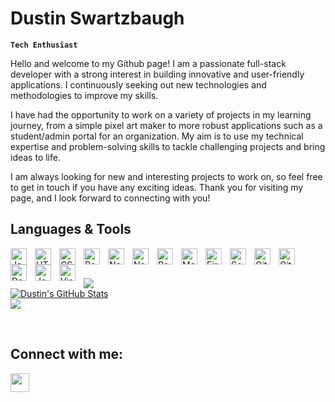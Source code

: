 # Dustin Swartzbaugh

**`Tech Enthusiast`**

Hello and welcome to my Github page! I am a passionate full-stack developer with a strong interest in building innovative and user-friendly applications. I continuously seeking out new technologies and methodologies to improve my skills.

I have had the opportunity to work on a variety of projects in my learning journey, from a simple pixel art maker to more robust applications such as a student/admin portal for an organization. My aim is to use my technical expertise and problem-solving skills to tackle challenging projects and bring ideas to life.

I am always looking for new and interesting projects to work on, so feel free to get in touch if you have any exciting ideas. Thank you for visiting my page, and I look forward to connecting with you!

## Languages & Tools</br>
<p text-align="center">
<img align="left" alt="JavaScript" width="26px" src="https://cdn.jsdelivr.net/gh/devicons/devicon/icons/javascript/javascript-original.svg" style="padding-right:10px;" />
<img align="left" alt="HTML5" width="26px" src="https://cdn.jsdelivr.net/gh/devicons/devicon/icons/html5/html5-original.svg" style="padding-right:10px;" />
<img align="left" alt="CSS3" width="26px" src="https://cdn.jsdelivr.net/gh/devicons/devicon/icons/css3/css3-original.svg" style="padding-right:10px;" />
<img align="left" alt="React" width="26px" src="https://cdn.jsdelivr.net/gh/devicons/devicon/icons/react/react-original.svg" style="padding-right:10px;" />
<img align="left" alt="Next.js" width="26px" style="padding-right:10px" src="https://cdn.jsdelivr.net/gh/devicons/devicon/icons/nextjs/nextjs-original.svg" />
<img align="left" alt="Node.js" width="26px" src="https://cdn.jsdelivr.net/gh/devicons/devicon/icons/nodejs/nodejs-original.svg" style="padding-right:10px" />
<img align="left" alt="PostgreSQL" width="26px" style="padding-right:10px;" src="https://cdn.jsdelivr.net/gh/devicons/devicon/icons/postgresql/postgresql-original-wordmark.svg" />
<img align="left" alt="MongoDB" width="26px" style="padding-right:10px;" src="https://cdn.jsdelivr.net/gh/devicons/devicon/icons/mongodb/mongodb-original.svg" />
<img align="left" alt="Firebase" width="26px" style="padding-right:10px;" src="https://cdn.jsdelivr.net/gh/devicons/devicon/icons/firebase/firebase-plain.svg" />
<img align="left" alt="Socket.io" width="26px" style="padding-right:10px" src="https://cdn.jsdelivr.net/gh/devicons/devicon/icons/socketio/socketio-original.svg" />
<img align="left" alt="Git" width="26px" style="padding-right:10px;" src="https://cdn.jsdelivr.net/gh/devicons/devicon/icons/git/git-plain.svg" />
<img align="left" alt="GitHub" width="26px" style="padding-right:10px;" src="https://cdn.jsdelivr.net/gh/devicons/devicon/icons/github/github-original.svg" />
<img align="left" alt="Docker" width="26px" style="padding-right:10px;" src="https://cdn.jsdelivr.net/gh/devicons/devicon/icons/docker/docker-plain.svg" />
<img align="left" alt="Jest" width="26px" style="padding-right:10px;" src="https://cdn.jsdelivr.net/gh/devicons/devicon/icons/jest/jest-plain.svg" />
<img align="left" alt="Visual Studio Code" width="26px" style="padding-right:10px;" src="https://cdn.jsdelivr.net/gh/devicons/devicon/icons/vscode/vscode-original.svg" />
</p>
</br>
</br>

<p align="left">
  <a href="https://github.com/Swartz-D"><img src="https://github-readme-streak-stats.herokuapp.com/?user=Swartz-D&stroke=14b8a6&background=00000000&ring=ffffff&fire=ffffff&currStreakNum=14b8a6&currStreakLabel=ffffff&sideNums=14b8a6&sideLabels=14b8a6&dates=14b8a6&hide_border=true&" />
  </a>
</br>
  <a href="https://www.github.com/SCP-714"><img src="https://github-readme-stats.vercel.app/api?username=Swartz-D&show_icons=true&hide=&count_private=true&title_color=ffffff&text_color=14b8a6&icon_color=ffffff&bg_color=00000000&hide_border=true&show_icons=true" alt="Dustin's GitHub Stats" />
  </a>
  </br>
  <a><img src="https://github-readme-stats.vercel.app/api/top-langs/?username=Swartz-D&layout=compact&theme=tokyonight&hide_border=true&bg_color=00000000&title_color=ffffff">
</p>
</br>

## Connect with me:
  <a href="https://www.linkedin.com/in/dustin-swartzbaugh-8933b67a/" align='center' target="_blank"  rel="noreferrer noopener">
   <img height=30 width=30 src="https://cdn.jsdelivr.net/gh/devicons/devicon/icons/linkedin/linkedin-original.svg" />
  </a>
